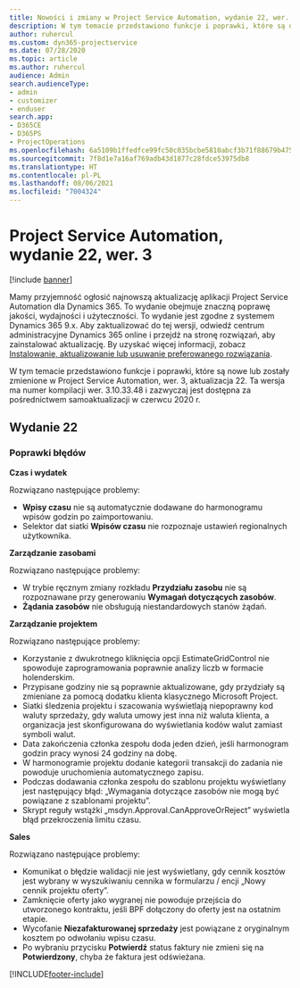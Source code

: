 ```yaml
---
title: Nowości i zmiany w Project Service Automation, wydanie 22, wer. 3
description: W tym temacie przedstawiono funkcje i poprawki, które są dostepne w Project Service Automation, aktualizacja 22, wer. 3.
author: ruhercul
ms.custom: dyn365-projectservice
ms.date: 07/28/2020
ms.topic: article
ms.author: ruhercul
audience: Admin
search.audienceType:
- admin
- customizer
- enduser
search.app:
- D365CE
- D365PS
- ProjectOperations
ms.openlocfilehash: 6a5109b1ffedfce99fc50c035bcbe5810abcf3b71f88679b47561d69daa9f3ab
ms.sourcegitcommit: 7f8d1e7a16af769adb43d1877c28fdce53975db8
ms.translationtype: HT
ms.contentlocale: pl-PL
ms.lasthandoff: 08/06/2021
ms.locfileid: "7004324"
---
```

# <a name="project-service-automation-update-release-22-v3"></a>Project Service Automation, wydanie 22, wer. 3

[!include [banner](../includes/psa-now-project-operations.md)]

Mamy przyjemność ogłosić najnowszą aktualizację aplikacji Project Service Automation dla Dynamics 365. To wydanie obejmuje znaczną poprawę jakości, wydajności i użyteczności. To wydanie jest zgodne z systemem Dynamics 365 9.x. Aby zaktualizować do tej wersji, odwiedź centrum administracyjne Dynamics 365 online i przejdź na stronę rozwiązań, aby zainstalować aktualizację. By uzyskać więcej informacji, zobacz [Instalowanie, aktualizowanie lub usuwanie preferowanego rozwiązania](/power-platform/admin/install-remove-preferred-solution).

W tym temacie przedstawiono funkcje i poprawki, które są nowe lub zostały zmienione w Project Service Automation, wer. 3, aktualizacja 22. Ta wersja ma numer kompilacji wer. 3.10.33.48 i zazwyczaj jest dostępna za pośrednictwem samoaktualizacji w czerwcu 2020 r.

## <a name="update-release-22"></a>Wydanie 22

### <a name="bug-fixes"></a>Poprawki błędów



**Czas i wydatek**

Rozwiązano następujące problemy:

- **Wpisy czasu** nie są automatycznie dodawane do harmonogramu wpisów godzin po zaimportowaniu.
- Selektor dat siatki **Wpisów czasu** nie rozpoznaje ustawień regionalnych użytkownika.

**Zarządzanie zasobami**

Rozwiązano następujące problemy:

- W trybie ręcznym zmiany rozkładu **Przydziału zasobu** nie są rozpoznawane przy generowaniu **Wymagań dotyczących zasobów**.
- **Żądania zasobów** nie obsługują niestandardowych stanów żądań.

**Zarządzanie projektem**

Rozwiązano następujące problemy:

- Korzystanie z dwukrotnego kliknięcia opcji EstimateGridControl nie spowoduje zaprogramowania poprawnie analizy liczb w formacie holenderskim.
- Przypisane godziny nie są poprawnie aktualizowane, gdy przydziały są zmieniane za pomocą dodatku klienta klasycznego Microsoft Project.
- Siatki śledzenia projektu i szacowania wyświetlają niepoprawny kod waluty sprzedaży, gdy waluta umowy jest inna niż waluta klienta, a organizacja jest skonfigurowana do wyświetlania kodów walut zamiast symboli walut.
- Data zakończenia członka zespołu doda jeden dzień, jeśli harmonogram godzin pracy wynosi 24 godziny na dobę.
- W harmonogramie projektu dodanie kategorii transakcji do zadania nie powoduje uruchomienia automatycznego zapisu.
- Podczas dodawania członka zespołu do szablonu projektu wyświetlany jest następujący błąd: „Wymagania dotyczące zasobów nie mogą być powiązane z szablonami projektu”. 
- Skrypt reguły wstążki „msdyn.Approval.CanApproveOrReject” wyświetla błąd przekroczenia limitu czasu.

**Sales**

Rozwiązano następujące problemy:

- Komunikat o błędzie walidacji nie jest wyświetlany, gdy cennik kosztów jest wybrany w wyszukiwaniu cennika w formularzu / encji „Nowy cennik projektu oferty”.
- Zamknięcie oferty jako wygranej nie powoduje przejścia do utworzonego kontraktu, jeśli BPF dołączony do oferty jest na ostatnim etapie.
- Wycofanie **Niezafakturowanej sprzedaży** jest powiązane z oryginalnym kosztem po odwołaniu wpisu czasu.
- Po wybraniu przycisku **Potwierdź** status faktury nie zmieni się na **Potwierdzony**, chyba że faktura jest odświeżana.


[!INCLUDE[footer-include](../includes/footer-banner.md)]